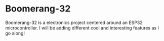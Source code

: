 # Boomerang-32
Boomerang-32 is a electronics project centered around an ESP32 microcontroller. I will be adding different cool and interesting features as I go along!
